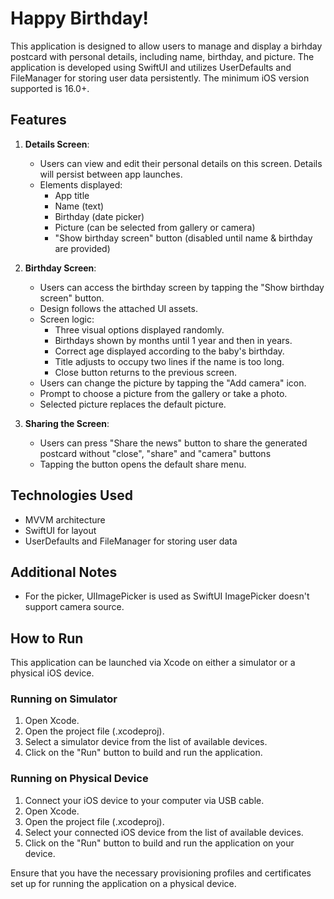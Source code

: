 # Happy Birthday!

This application is designed to allow users to manage and display a birhday postcard with personal details, including name, birthday, and picture. The application is developed using SwiftUI and utilizes UserDefaults and FileManager for storing user data persistently. The minimum iOS version supported is 16.0+.

## Features

1. **Details Screen**:
    - Users can view and edit their personal details on this screen. Details will persist between app launches.
    - Elements displayed:
        - App title
        - Name (text)
        - Birthday (date picker)
        - Picture (can be selected from gallery or camera)
        - "Show birthday screen" button (disabled until name & birthday are provided)

2. **Birthday Screen**:
    - Users can access the birthday screen by tapping the "Show birthday screen" button.
    - Design follows the attached UI assets.
    - Screen logic:
        - Three visual options displayed randomly.
        - Birthdays shown by months until 1 year and then in years.
        - Correct age displayed according to the baby's birthday.
        - Title adjusts to occupy two lines if the name is too long.
        - Close button returns to the previous screen.
    - Users can change the picture by tapping the "Add camera" icon.
    - Prompt to choose a picture from the gallery or take a photo.
    - Selected picture replaces the default picture.

3. **Sharing the Screen**:
    - Users can press "Share the news" button to share the generated postcard without "close", "share" and "camera" buttons
    - Tapping the button opens the default share menu.

## Technologies Used
- MVVM architecture
- SwiftUI for layout
- UserDefaults and FileManager for storing user data

## Additional Notes
- For the picker, UIImagePicker is used as SwiftUI ImagePicker doesn't support camera source.

## How to Run
This application can be launched via Xcode on either a simulator or a physical iOS device.

### Running on Simulator
1. Open Xcode.
2. Open the project file (.xcodeproj).
3. Select a simulator device from the list of available devices.
4. Click on the "Run" button to build and run the application.

### Running on Physical Device
1. Connect your iOS device to your computer via USB cable.
2. Open Xcode.
3. Open the project file (.xcodeproj).
4. Select your connected iOS device from the list of available devices.
5. Click on the "Run" button to build and run the application on your device.

Ensure that you have the necessary provisioning profiles and certificates set up for running the application on a physical device.
